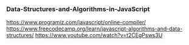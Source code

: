 ### Data-Structures-and-Algorithms-in-JavaScript
https://www.programiz.com/javascript/online-compiler/
https://www.freecodecamp.org/learn/javascript-algorithms-and-data-structures/
https://www.youtube.com/watch?v=t2CEgPsws3U
